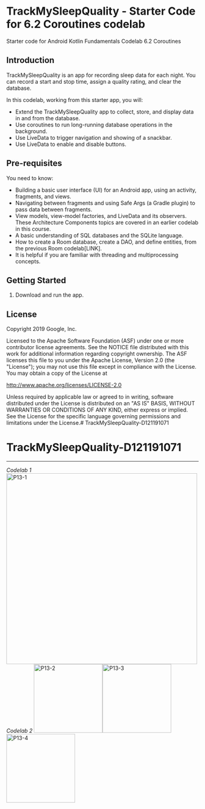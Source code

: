 TrackMySleepQuality - Starter Code for 6.2 Coroutines codelab
=============================================================

Starter code for Android Kotlin Fundamentals Codelab 6.2 Coroutines

Introduction
------------

TrackMySleepQuality is an app for recording sleep data for each night. 
You can record a start and stop time, assign a quality rating, and clear the database. 

In this codelab, working from this starter app, you will:

* Extend the TrackMySleepQuality app to collect, store, and display data in and from the database. 
* Use coroutines to run long-running database operations in the background. 
* Use LiveData to trigger navigation and showing of a snackbar. 
* Use LiveData to enable and disable buttons.


Pre-requisites
--------------

You need to know:

* Building a basic user interface (UI) for an Android app, 
  using an activity, fragments, and views.
* Navigating between fragments and using Safe Args (a Gradle plugin) 
  to pass data between fragments.
* View models, view-model factories, and LiveData and its observers. 
  These Architecture Components topics are covered in an earlier codelab in this course.
* A basic understanding of SQL databases and the SQLite language.
* How to create a Room database, create a DAO, and define entities, 
  from the previous Room codelab[LINK]. 
* It is helpful if you are familiar with threading and multiprocessing concepts.


Getting Started
---------------

1. Download and run the app.

License
-------

Copyright 2019 Google, Inc.

Licensed to the Apache Software Foundation (ASF) under one or more contributor
license agreements.  See the NOTICE file distributed with this work for
additional information regarding copyright ownership.  The ASF licenses this
file to you under the Apache License, Version 2.0 (the "License"); you may not
use this file except in compliance with the License.  You may obtain a copy of
the License at

  http://www.apache.org/licenses/LICENSE-2.0

Unless required by applicable law or agreed to in writing, software
distributed under the License is distributed on an "AS IS" BASIS, WITHOUT
WARRANTIES OR CONDITIONS OF ANY KIND, either express or implied.  See the
License for the specific language governing permissions and limitations under
the License.# TrackMySleepQuality-D121191071
# TrackMySleepQuality-D121191071
-------------------------------------------------------------------------------
*Codelab 1*
<img width="500" alt="P13-1" src="https://user-images.githubusercontent.com/67674667/143081756-95c234ba-aa61-4514-b6f2-fa0cb906eb99.png">
*Codelab 2*
<img width="180" alt="P13-2" src="https://user-images.githubusercontent.com/67674667/143081766-32c00944-f6ae-4d64-b905-4fcd2fa7f1ee.png"><img width="180" alt="P13-3" src="https://user-images.githubusercontent.com/67674667/143081768-915d63a5-bac2-4b4c-be8e-bf67e7de310a.png"><img width="180" alt="P13-4" src="https://user-images.githubusercontent.com/67674667/143081770-f9a48720-d8fa-4fa8-9842-4eeb1d6e88b3.png">
